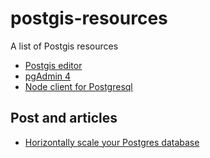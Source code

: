 # postgis-resources
A list of Postgis resources

* [Postgis editor](https://github.com/lukasmartinelli/postgis-editor)
* [pgAdmin 4](https://www.pgadmin.org/docs4/dev/index.html)
* [Node client for Postgresql](https://github.com/brianc/node-postgres)

## Post and articles
* [Horizontally scale your Postgres database](https://www.citusdata.com/blog/2017/02/16/citus-61-released/)

